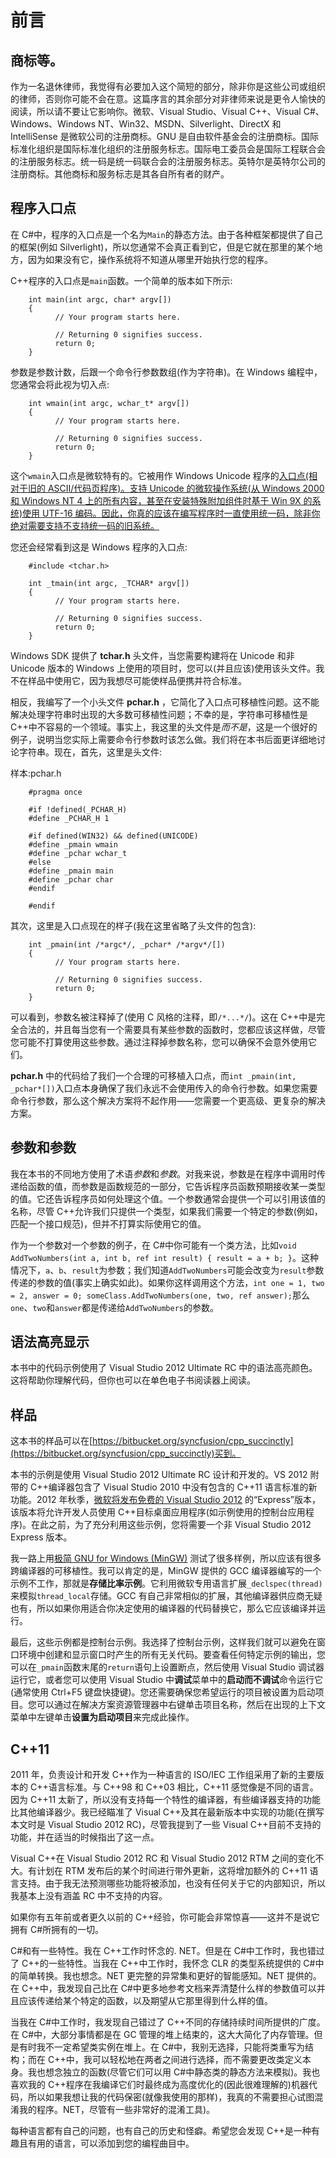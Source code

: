 # 前言

## 商标等。

作为一名退休律师，我觉得有必要加入这个简短的部分，除非你是这些公司或组织的律师，否则你可能不会在意。这篇序言的其余部分对非律师来说是更令人愉快的阅读，所以请不要让它影响你。微软、Visual Studio、Visual C++、Visual C#、Windows、Windows NT、Win32、MSDN、Silverlight、DirectX 和 IntelliSense 是微软公司的注册商标。GNU 是自由软件基金会的注册商标。国际标准化组织是国际标准化组织的注册服务标志。国际电工委员会是国际工程联合会的注册服务标志。统一码是统一码联合会的注册服务标志。英特尔是英特尔公司的注册商标。其他商标和服务标志是其各自所有者的财产。

## 程序入口点

在 C#中，程序的入口点是一个名为`Main`的静态方法。由于各种框架都提供了自己的框架(例如 Silverlight)，所以您通常不会真正看到它，但是它就在那里的某个地方，因为如果没有它，操作系统将不知道从哪里开始执行您的程序。

C++程序的入口点是`main`函数。一个简单的版本如下所示:

```
    int main(int argc, char* argv[])
    {
          // Your program starts here.

          // Returning 0 signifies success.
          return 0;
    }

```

参数是参数计数，后跟一个命令行参数数组(作为字符串)。在 Windows 编程中，您通常会将此视为切入点:

```
    int wmain(int argc, wchar_t* argv[])
    {
          // Your program starts here.

          // Returning 0 signifies success.
          return 0;
    }

```

这个`wmain`入口点是微软特有的。它被用作 Windows Unicode 程序的[入口点(相对于旧的 ASCII/代码页程序)。支持 Unicode 的微软操作系统(从 Windows 2000 和 Windows NT 4 上的所有内容，甚至在安装特殊附加组件时基于 Win 9X 的系统)使用 UTF-16 编码。因此，你真的应该在编写程序时一直使用统一码，除非你绝对需要支持不支持统一码的旧系统。](http://msdn.microsoft.com/en-us/library/6wd819wh(VS.110).aspx)

您还会经常看到这是 Windows 程序的入口点:

```
    #include <tchar.h>

    int _tmain(int argc, _TCHAR* argv[])
    {
          // Your program starts here.

          // Returning 0 signifies success.
          return 0;
    }

```

Windows SDK 提供了 **tchar.h** 头文件，当您需要构建将在 Unicode 和非 Unicode 版本的 Windows 上使用的项目时，您可以(并且应该)使用该头文件。我不在样品中使用它，因为我想尽可能使样品便携并符合标准。

相反，我编写了一个小头文件 **pchar.h** ，它简化了入口点可移植性问题。这不能解决处理字符串时出现的大多数可移植性问题；不幸的是，字符串可移植性是 C++中不容易的一个领域。事实上，我这里的头文件是*而不是*，这是一个很好的例子，说明当您实际上需要命令行参数时该怎么做。我们将在本书后面更详细地讨论字符串。现在，首先，这里是头文件:

样本:pchar.h

```
    #pragma once

    #if !defined(_PCHAR_H)
    #define _PCHAR_H 1

    #if defined(WIN32) && defined(UNICODE)
    #define _pmain wmain
    #define _pchar wchar_t
    #else
    #define _pmain main
    #define _pchar char
    #endif

    #endif

```

其次，这里是入口点现在的样子(我在这里省略了头文件的包含):

```
    int _pmain(int /*argc*/, _pchar* /*argv*/[])
    {
          // Your program starts here.

          // Returning 0 signifies success.
          return 0;
    }

```

可以看到，参数名被注释掉了(使用 C 风格的注释，即`/*...*/`)。这在 C++中是完全合法的，并且每当您有一个需要具有某些参数的函数时，您都应该这样做，尽管您可能不打算使用这些参数。通过注释掉参数名称，您可以确保不会意外使用它们。

**pchar.h** 中的代码给了我们一个合理的可移植入口点，而`int _pmain(int, _pchar*[])`入口点本身确保了我们永远不会使用传入的命令行参数。如果您需要命令行参数，那么这个解决方案将不起作用——您需要一个更高级、更复杂的解决方案。

## 参数和参数

我在本书的不同地方使用了术语*参数*和*参数*。对我来说，参数是在程序中调用时传递给函数的值，而参数是函数规范的一部分，它告诉程序员函数预期接收某一类型的值。它还告诉程序员如何处理这个值。一个参数通常会提供一个可以引用该值的名称，尽管 C++允许我们只提供一个类型，如果我们需要一个特定的参数(例如，匹配一个接口规范)，但并不打算实际使用它的值。

作为一个参数对一个参数的例子，在 C#中你可能有一个类方法，比如`void AddTwoNumbers(int a, int b, ref int result) { result = a + b; }`。这种情况下，`a`、`b`、`result`为参数；我们知道`AddTwoNumbers`可能会改变为`result`参数传递的参数的值(事实上确实如此)。如果你这样调用这个方法，`int one = 1, two = 2, answer = 0; someClass.AddTwoNumbers(one, two, ref answer);`那么`one`、`two`和`answer`都是传递给`AddTwoNumbers`的参数。

## 语法高亮显示

本书中的代码示例使用了 Visual Studio 2012 Ultimate RC 中的语法高亮颜色。这将帮助你理解代码，但你也可以在单色电子书阅读器上阅读。

## 样品

这本书的样品可以在[https://bitbucket.org/syncfusion/cpp_succinctly](https://bitbucket.org/syncfusion/cpp_succinctly)买到。

本书的示例是使用 Visual Studio 2012 Ultimate RC 设计和开发的。VS 2012 附带的 C++编译器包含了 Visual Studio 2010 中没有包含的 C++11 语言标准的新功能。2012 年秋季，[微软将发布免费的 Visual Studio 2012](http://blogs.msdn.com/b/visualstudio/archive/2012/06/08/visual-studio-express-2012-for-windows-desktop.aspx) 的“Express”版本，该版本将允许开发人员使用 C++目标桌面应用程序(如示例使用的控制台应用程序)。在此之前，为了充分利用这些示例，您将需要一个非 Visual Studio 2012 Express 版本。

我一路上用[极简 GNU for Windows (MinGW)](http://mingw.org/) 测试了很多样例，所以应该有很多跨编译器的可移植性。我可以肯定的是，MinGW 提供的 GCC 编译器编写的一个示例不工作，那就是**存储比率示例**。它利用微软专用语言扩展`_declspec(thread)`来模拟`thread_local`存储。GCC 有自己非常相似的扩展，其他编译器供应商无疑也有，所以如果你用适合你决定使用的编译器的代码替换它，那么它应该编译并运行。

最后，这些示例都是控制台示例。我选择了控制台示例，这样我们就可以避免在窗口环境中创建和显示窗口时产生的所有无关代码。要查看任何特定示例的输出，您可以在`_pmain`函数末尾的`return`语句上设置断点，然后使用 Visual Studio 调试器运行它，或者您可以使用 Visual Studio 中**调试**菜单中的**启动而不调试**命令运行它(通常使用 Ctrl+F5 键盘快捷键)。您还需要确保您希望运行的项目被设置为启动项目。您可以通过在解决方案资源管理器中右键单击项目名称，然后在出现的上下文菜单中左键单击**设置为启动项目**来完成此操作。

## C++11

2011 年，负责设计和开发 C++作为一种语言的 ISO/IEC 工作组采用了新的主要版本的 C++语言标准。与 C++98 和 C++03 相比，C++11 感觉像是不同的语言。因为 C++11 太新了，所以没有支持每一个特性的编译器，有些编译器支持的功能比其他编译器少。我已经瞄准了 Visual C++及其在最新版本中实现的功能(在撰写本文时是 Visual Studio 2012 RC)，尽管我提到了一些 Visual C++目前不支持的功能，并在适当的时候指出了这一点。

Visual C++在 Visual Studio 2012 RC 和 Visual Studio 2012 RTM 之间的变化不大。有计划在 RTM 发布后的某个时间进行带外更新，这将增加额外的 C++11 语言支持。由于我无法预测哪些功能将被添加，也没有任何关于它的内部知识，所以我基本上没有涵盖 RC 中不支持的内容。

如果你有五年前或者更久以前的 C++经验，你可能会非常惊喜——这并不是说它拥有 C#所拥有的一切。

C#和有一些特性。我在 C++工作时怀念的. NET。但是在 C#中工作时，我也错过了 C++的一些特性。当我在 C++中工作时，我怀念 CLR 的类型系统提供的 C#中的简单转换。我也想念。NET 更完整的异常集和更好的智能感知。NET 提供的。在 C++中，我发现自己比在 C#中更多地参考文档来弄清楚什么样的参数值可以并且应该传递给某个特定的函数，以及期望从它那里得到什么样的值。

当我在 C#中工作时，我发现自己错过了 C++不同的存储持续时间所提供的广度。在 C#中，大部分事情都是在 GC 管理的堆上结束的，这大大简化了内存管理。但是有时我不一定希望类实例在堆上。在 C#中，我别无选择，只能将类重写为结构；而在 C++中，我可以轻松地在两者之间进行选择，而不需要更改类定义本身。我也想念独立的函数(尽管它们可以用 C#中静态类的静态方法来模拟)。我也喜欢我的 C++程序在我编译它们时最终成为高度优化的(因此很难理解的)机器代码，所以如果我想让我的代码保密(就像我使用的那样)，我真的不需要担心试图混淆我的程序。NET，尽管有一些非常好的混淆工具)。

每种语言都有自己的问题，也有自己的历史和怪癖。希望您会发现 C++是一种有趣且有用的语言，可以添加到您的编程曲目中。